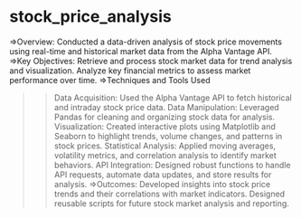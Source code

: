# stock_price_analysis
=>Overview: Conducted a data-driven analysis of stock price movements using real-time and historical market data from the Alpha Vantage API.
=>Key Objectives:
Retrieve and process stock market data for trend analysis and visualization.
Analyze key financial metrics to assess market performance over time.
=>Techniques and Tools Used
>>Data Acquisition: Used the Alpha Vantage API to fetch historical and intraday stock price data.
>>Data Manipulation: Leveraged Pandas for cleaning and organizing stock data for analysis.
>>Visualization: Created interactive plots using Matplotlib and Seaborn to highlight trends, volume changes, and patterns in stock prices.
>>Statistical Analysis: Applied moving averages, volatility metrics, and correlation analysis to identify market behaviors.
>>API Integration: Designed robust functions to handle API requests, automate data updates, and store results for analysis.
=>Outcomes:
Developed insights into stock price trends and their correlations with market indicators.
Designed reusable scripts for future stock market analysis and reporting.

